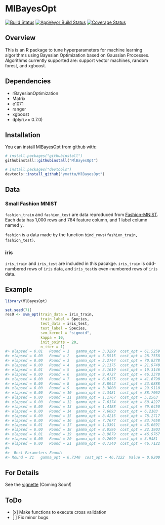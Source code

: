 
<!-- README.md is generated from README.Rmd. Please edit that file -->
MlBayesOpt
==========

[![Build Status](https://travis-ci.org/ymattu/MlBayesOpt.svg?branch=master)](https://travis-ci.org/ymattu/MlBayesOpt) [![AppVeyor Build Status](https://ci.appveyor.com/api/projects/status/github/ymattu/MlBayesOpt?branch=master&svg=true)](https://ci.appveyor.com/project/ymattu/MlBayesOpt) [![Coverage Status](https://img.shields.io/codecov/c/github/ymattu/MlBayesOpt/master.svg)](https://codecov.io/github/ymattu/MlBayesOpt?branch=master)

Overview
--------

This is an R package to tune hyperparameters for machine learning algorithms using Bayesian Optimization based on Gaussian Processes. Algorithms currently supported are: support vector machines, random forest, and xgboost.

Dependencies
------------

-   rBayesianOptimization
-   Matrix
-   e1071
-   ranger
-   xgboost
-   dplyr(&gt;= 0.7.0)

Installation
------------

You can install MlBayesOpt from github with:

``` r
# install.packages("githubinstall")
githubinstall::githubinstall("MlBayesOpt")

# install.packages("devtools")
devtools::install_github("ymattu/MlBayesOpt")
```

Data
----

### Small Fashion MNIST

`fashion_train` and `fashion_test` are data reproduced from [Fashion-MNIST](https://github.com/zalandoresearch/fashion-mnist). Each data has 1,000 rows and 784 feature column, and 1 label column named `y`.

`fashion` is a data made by the function `bind_rows(fashion_train, fashion_test)`.

### iris

`iris_train` and `iris_test` are included in this pacakge. `iris_train` is odd-numbered rows of `iris` data, and `iris_test`is even-numbered rows of `iris` data.

Example
-------

``` r
library(MlBayesOpt)

set.seed(71)
res0 <- svm_opt(train_data = iris_train,
                train_label = Species,
                test_data = iris_test,
                test_label = Species,
                svm_kernel = "sigmoid",
                kappa = 10,
                init_points = 20,
                n_iter = 1)
#> elapsed = 0.01   Round = 1   gamma_opt = 3.3299  cost_opt = 61.5259  Value = 0.8267 
#> elapsed = 0.00   Round = 2   gamma_opt = 5.5515  cost_opt = 28.7558  Value = 0.8267 
#> elapsed = 0.00   Round = 3   gamma_opt = 3.2744  cost_opt = 70.8278  Value = 0.8267 
#> elapsed = 0.00   Round = 4   gamma_opt = 2.1175  cost_opt = 21.9740  Value = 0.8533 
#> elapsed = 0.01   Round = 5   gamma_opt = 3.1619  cost_opt = 19.3146  Value = 0.8133 
#> elapsed = 0.00   Round = 6   gamma_opt = 9.4727  cost_opt = 46.3378  Value = 0.8133 
#> elapsed = 0.00   Round = 7   gamma_opt = 6.6175  cost_opt = 41.6790  Value = 0.8133 
#> elapsed = 0.00   Round = 8   gamma_opt = 8.8943  cost_opt = 33.0888  Value = 0.8133 
#> elapsed = 0.00   Round = 9   gamma_opt = 3.3808  cost_opt = 29.9110  Value = 0.8133 
#> elapsed = 0.00   Round = 10  gamma_opt = 4.3481  cost_opt = 88.7062  Value = 0.8133 
#> elapsed = 0.00   Round = 11  gamma_opt = 1.1767  cost_opt = 5.2563   Value = 0.8800 
#> elapsed = 0.00   Round = 12  gamma_opt = 7.6174  cost_opt = 60.4227  Value = 0.8133 
#> elapsed = 0.00   Round = 13  gamma_opt = 1.4188  cost_opt = 79.6450  Value = 0.8800 
#> elapsed = 0.00   Round = 14  gamma_opt = 7.6693  cost_opt = 6.2103   Value = 0.8000 
#> elapsed = 0.00   Round = 15  gamma_opt = 8.4215  cost_opt = 78.2717  Value = 0.8133 
#> elapsed = 0.00   Round = 16  gamma_opt = 7.7677  cost_opt = 83.7658  Value = 0.8133 
#> elapsed = 0.01   Round = 17  gamma_opt = 1.3391  cost_opt = 45.6691  Value = 0.8933 
#> elapsed = 0.00   Round = 18  gamma_opt = 8.0596  cost_opt = 22.1903  Value = 0.8133 
#> elapsed = 0.01   Round = 19  gamma_opt = 8.9679  cost_opt = 46.9767  Value = 0.8133 
#> elapsed = 0.00   Round = 20  gamma_opt = 9.2699  cost_opt = 3.9481   Value = 0.8000 
#> elapsed = 0.00   Round = 21  gamma_opt = 0.7340  cost_opt = 46.7122  Value = 0.9200 
#> 
#>  Best Parameters Found: 
#> Round = 21   gamma_opt = 0.7340  cost_opt = 46.7122  Value = 0.9200
```

For Details
-----------

See the [vignette](https://ymattu.github.io/MlBayesOpt/articles/MlBayesOpt.html) (Coming Soon!)

ToDo
----

-   \[x\] Make functions to execute cross validation
-   \[ \] Fix minor bugs
